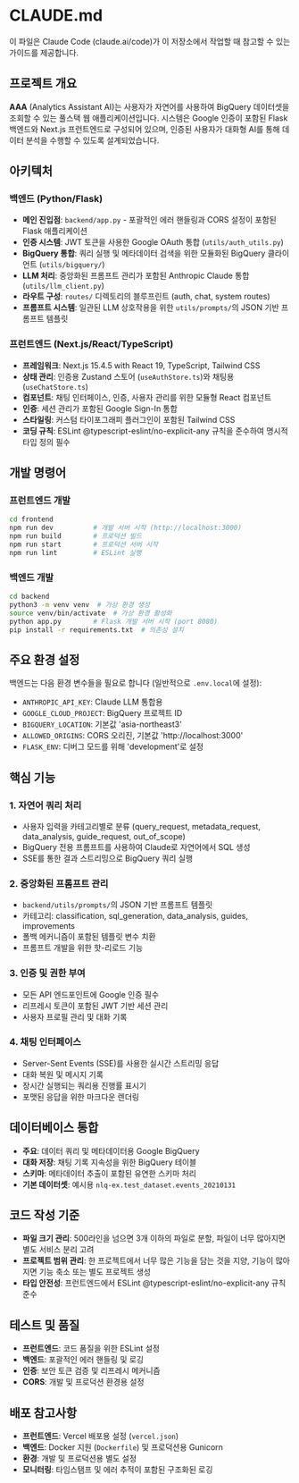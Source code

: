 # CLAUDE.md

이 파일은 Claude Code (claude.ai/code)가 이 저장소에서 작업할 때 참고할 수 있는 가이드를 제공합니다.

## 프로젝트 개요

**AAA** (Analytics Assistant AI)는 사용자가 자연어를 사용하여 BigQuery 데이터셋을 조회할 수 있는 풀스택 웹 애플리케이션입니다. 시스템은 Google 인증이 포함된 Flask 백엔드와 Next.js 프런트엔드로 구성되어 있으며, 인증된 사용자가 대화형 AI를 통해 데이터 분석을 수행할 수 있도록 설계되었습니다.

## 아키텍처

### 백엔드 (Python/Flask)
- **메인 진입점**: `backend/app.py` - 포괄적인 에러 핸들링과 CORS 설정이 포함된 Flask 애플리케이션
- **인증 시스템**: JWT 토큰을 사용한 Google OAuth 통합 (`utils/auth_utils.py`)
- **BigQuery 통합**: 쿼리 실행 및 메타데이터 검색을 위한 모듈화된 BigQuery 클라이언트 (`utils/bigquery/`)
- **LLM 처리**: 중앙화된 프롬프트 관리가 포함된 Anthropic Claude 통합 (`utils/llm_client.py`)
- **라우트 구성**: `routes/` 디렉토리의 블루프린트 (auth, chat, system routes)
- **프롬프트 시스템**: 일관된 LLM 상호작용을 위한 `utils/prompts/`의 JSON 기반 프롬프트 템플릿

### 프런트엔드 (Next.js/React/TypeScript)
- **프레임워크**: Next.js 15.4.5 with React 19, TypeScript, Tailwind CSS
- **상태 관리**: 인증용 Zustand 스토어 (`useAuthStore.ts`)와 채팅용 (`useChatStore.ts`)
- **컴포넌트**: 채팅 인터페이스, 인증, 사용자 관리를 위한 모듈형 React 컴포넌트
- **인증**: 세션 관리가 포함된 Google Sign-In 통합
- **스타일링**: 커스텀 타이포그래피 플러그인이 포함된 Tailwind CSS
- **코딩 규칙**: ESLint @typescript-eslint/no-explicit-any 규칙을 준수하여 명시적 타입 정의 필수

## 개발 명령어

### 프런트엔드 개발
```bash
cd frontend
npm run dev          # 개발 서버 시작 (http://localhost:3000)
npm run build        # 프로덕션 빌드
npm run start        # 프로덕션 서버 시작
npm run lint         # ESLint 실행
```

### 백엔드 개발
```bash
cd backend
python3 -m venv venv  # 가상 환경 생성
source venv/bin/activate  # 가상 환경 활성화
python app.py        # Flask 개발 서버 시작 (port 8080)
pip install -r requirements.txt  # 의존성 설치
```

## 주요 환경 설정

백엔드는 다음 환경 변수들을 필요로 합니다 (일반적으로 `.env.local`에 설정):
- `ANTHROPIC_API_KEY`: Claude LLM 통합용
- `GOOGLE_CLOUD_PROJECT`: BigQuery 프로젝트 ID
- `BIGQUERY_LOCATION`: 기본값 'asia-northeast3'
- `ALLOWED_ORIGINS`: CORS 오리진, 기본값 'http://localhost:3000'
- `FLASK_ENV`: 디버그 모드를 위해 'development'로 설정

## 핵심 기능

### 1. 자연어 쿼리 처리
- 사용자 입력을 카테고리별로 분류 (query_request, metadata_request, data_analysis, guide_request, out_of_scope)
- BigQuery 전용 프롬프트를 사용하여 Claude로 자연어에서 SQL 생성
- SSE를 통한 결과 스트리밍으로 BigQuery 쿼리 실행

### 2. 중앙화된 프롬프트 관리
- `backend/utils/prompts/`의 JSON 기반 프롬프트 템플릿
- 카테고리: classification, sql_generation, data_analysis, guides, improvements
- 폴백 메커니즘이 포함된 템플릿 변수 치환
- 프롬프트 개발을 위한 핫-리로드 기능

### 3. 인증 및 권한 부여
- 모든 API 엔드포인트에 Google 인증 필수
- 리프레시 토큰이 포함된 JWT 기반 세션 관리
- 사용자 프로필 관리 및 대화 기록

### 4. 채팅 인터페이스
- Server-Sent Events (SSE)를 사용한 실시간 스트리밍 응답
- 대화 복원 및 메시지 기록
- 장시간 실행되는 쿼리용 진행률 표시기
- 포맷된 응답을 위한 마크다운 렌더링

## 데이터베이스 통합

- **주요**: 데이터 쿼리 및 메타데이터용 Google BigQuery
- **대화 저장**: 채팅 기록 지속성을 위한 BigQuery 테이블
- **스키마**: 메타데이터 추출이 포함된 유연한 스키마 처리
- **기본 데이터셋**: 예시용 `nlq-ex.test_dataset.events_20210131`

## 코드 작성 기준

- **파일 크기 관리**: 500라인을 넘으면 3개 이하의 파일로 분할, 파일이 너무 많아지면 별도 서비스 분리 고려
- **프로젝트 범위 관리**: 한 프로젝트에서 너무 많은 기능을 담는 것을 지양, 기능이 많아지면 기능 축소 또는 별도 프로젝트 생성
- **타입 안전성**: 프런트엔드에서 ESLint @typescript-eslint/no-explicit-any 규칙 준수

## 테스트 및 품질

- **프런트엔드**: 코드 품질을 위한 ESLint 설정
- **백엔드**: 포괄적인 에러 핸들링 및 로깅
- **인증**: 보안 토큰 검증 및 리프레시 메커니즘
- **CORS**: 개발 및 프로덕션 환경용 설정

## 배포 참고사항

- **프런트엔드**: Vercel 배포용 설정 (`vercel.json`)
- **백엔드**: Docker 지원 (`Dockerfile`) 및 프로덕션용 Gunicorn
- **환경**: 개발 및 프로덕션용 별도 설정
- **모니터링**: 타임스탬프 및 에러 추적이 포함된 구조화된 로깅